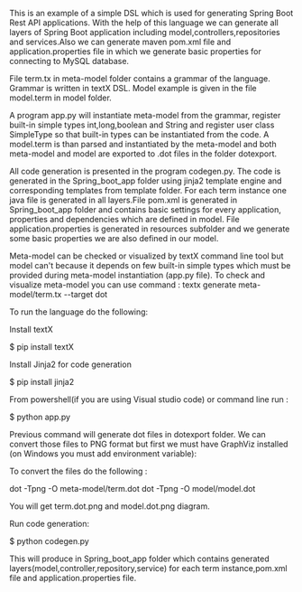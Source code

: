 This is an example of a simple DSL which is used for generating Spring Boot Rest API applications.
With the help of this language we can generate all layers of Spring Boot application including model,controllers,repositories and services.Also we can generate maven pom.xml file and application.properties file in which we generate basic properties for connecting to MySQL database.
 
File term.tx in meta-model folder contains a grammar of the language. Grammar is written in textX DSL. Model example is given in the file model.term in model folder. 

A program app.py will instantiate meta-model from the grammar, register built-in simple types int,long,boolean and String and register user class SimpleType so that built-in types can be instantiated from the code. A model.term is than parsed and instantiated by the meta-model and both meta-model and model are exported to .dot files in the folder dotexport.

All code generation is presented in the program codegen.py. The code is generated in the Spring_boot_app folder using jinja2 template engine and corresponding templates from template folder. For each term instance one java file is generated in all layers.File pom.xml is generated in Spring_boot_app folder and contains basic settings for every application, properties and dependencies which are defined in model. File application.properties is generated in resources subfolder and we generate some basic properties we are also defined in our model. 

Meta-model can be checked or visualized by textX command line tool but model can't because it depends on few built-in simple types which must be provided during meta-model instantiation (app.py file).
To check and visualize meta-model you can use command :
  textx generate meta-model/term.tx --target dot

To run the language do the following:

Install textX

   $ pip install textX
  
Install Jinja2 for code generation

   $ pip install jinja2
  
From powershell(if you are using Visual studio code) or command line run :
  
   $ python app.py
  
Previous command will generate dot files in dotexport folder. We can convert those files to PNG format but first we must have GraphViz installed (on Windows you must add environment variable):

To convert the files do the following :

   dot -Tpng -O meta-model/term.dot
   dot -Tpng -O model/model.dot
  
You will get term.dot.png and model.dot.png diagram.

Run code generation:

   $ python codegen.py
  
This will produce in Spring_boot_app folder which contains generated layers(model,controller,repository,service) for each term instance,pom.xml file and application.properties file.
